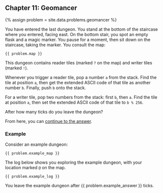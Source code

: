 ## Chapter 11: Geomancer

{% assign problem = site.data.problems.geomancer %}

You have entered the last dungeon. You stand at the bottom of the staircase where you entered, facing east. On the bottom stair, you spot an empty flask and a magic marker. You pause for a moment, then sit down on the staircase, taking the marker. You consult the map:

```
{{ problem.map }}
```

This dungeon contains reader tiles (marked `?` on the map) and writer tiles (marked `!`).

Whenever you trigger a reader tile, pop a number `a` from the stack. Find the tile at position `a`, then get the extended ASCII code of that tile as another number `b`. Finally, push `b` onto the stack.

For a writer tile, pop two numbers from the stack: first `b`, then `a`. Find the tile at position `a`, then set the extended ASCII code of that tile to `b % 256`.

After how many ticks do you leave the dungeon?

From here, you can [continue to the answer](../../answers/chapters/11/geomancer.md).


### Example

Consider an example dungeon:

```
{{ problem.example_map }}
```

The log below shows you exploring the example dungeon, with your location marked `@` on the map.

```
{{ problem.example_log }}
```

You leave the example dungeon after {{ problem.example_answer }} ticks.
